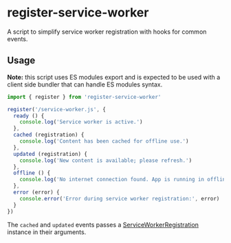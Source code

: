 # register-service-worker

A script to simplify service worker registration with hooks for common events.

## Usage

**Note:** this script uses ES modules export and is expected to be used with a client side bundler that can handle ES modules syntax.

``` js
import { register } from 'register-service-worker'

register('/service-worker.js', {
  ready () {
    console.log('Service worker is active.')
  },
  cached (registration) {
    console.log('Content has been cached for offline use.')
  },
  updated (registration) {
    console.log('New content is available; please refresh.')
  },
  offline () {
    console.log('No internet connection found. App is running in offline mode.')
  },
  error (error) {
    console.error('Error during service worker registration:', error)
  }
})
```

The `cached` and `updated` events passes a [ServiceWorkerRegistration](https://developer.mozilla.org/en-US/docs/Web/API/ServiceWorkerRegistration) instance in their arguments.
